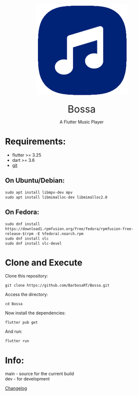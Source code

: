 <h1 align="center">
  <img src="readme/icon.png" alt="Icon" height="300" width="300">
</h1>
<p align="center"><font size="+3">Bossa</font></p>
<p align="center">A Flutter Music Player</p>

# 

# Requirements: 
- flutter >= 3.25
- dart >= 3.6 
- [git](https://git-scm.com)

## On Ubuntu/Debian:
```
sudo apt install libmpv-dev mpv
sudo apt install libmimalloc-dev libmimalloc2.0
```
## On Fedora:
```
sudo dnf install https://download1.rpmfusion.org/free/fedora/rpmfusion-free-release-$(rpm -E %fedora).noarch.rpm
sudo dnf install vlc
sudo dnf install vlc-devel
```
# Clone and Execute
Clone this repository:
```
git clone https://github.com/BarbosaRT/Bossa.git
```
Access the directory:
```
cd Bossa
```
Now install the dependencies:
```
flutter pub get
```
And run:
```
flutter run
```

# Info:

main - source for the current build  
dev - for development  

[Changelog](https://github.com/BarbosaRT/Bossa/wiki)
